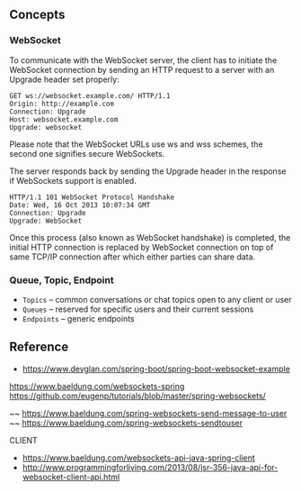 

## Concepts

### WebSocket

To communicate with the WebSocket server, 
the client has to initiate the WebSocket connection by sending an HTTP request to a server with an Upgrade header set properly:

```
GET ws://websocket.example.com/ HTTP/1.1
Origin: http://example.com
Connection: Upgrade
Host: websocket.example.com
Upgrade: websocket    
```

Please note that the WebSocket URLs use ws and wss schemes, the second one signifies secure WebSockets.

The server responds back by sending the Upgrade header in the response if WebSockets support is enabled.
```
HTTP/1.1 101 WebSocket Protocol Handshake
Date: Wed, 16 Oct 2013 10:07:34 GMT
Connection: Upgrade
Upgrade: WebSocket   
```
Once this process (also known as WebSocket handshake) is completed, 
the initial HTTP connection is replaced by WebSocket connection on top of same TCP/IP connection after which 
either parties can share data.

### Queue, Topic, Endpoint

- `Topics` – common conversations or chat topics open to any client or user
- `Queues` – reserved for specific users and their current sessions
- `Endpoints` – generic endpoints

## Reference
- https://www.devglan.com/spring-boot/spring-boot-websocket-example

https://www.baeldung.com/websockets-spring
https://github.com/eugenp/tutorials/blob/master/spring-websockets/

~~ https://www.baeldung.com/spring-websockets-send-message-to-user  
~~ https://www.baeldung.com/spring-websockets-sendtouser



CLIENT
- https://www.baeldung.com/websockets-api-java-spring-client
- http://www.programmingforliving.com/2013/08/jsr-356-java-api-for-websocket-client-api.html 

